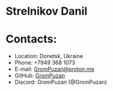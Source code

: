 # Strelnikov Danil
# Contacts:
* Location: Donetsk, Ukraine
* Phone: +7949 368 1073
* E-mail: GromPuzan@proton.me
* GitHub: [GromPuzan](https://github.com/GromPuzan)
* Discord: GromPuzan (@GromPuzan)